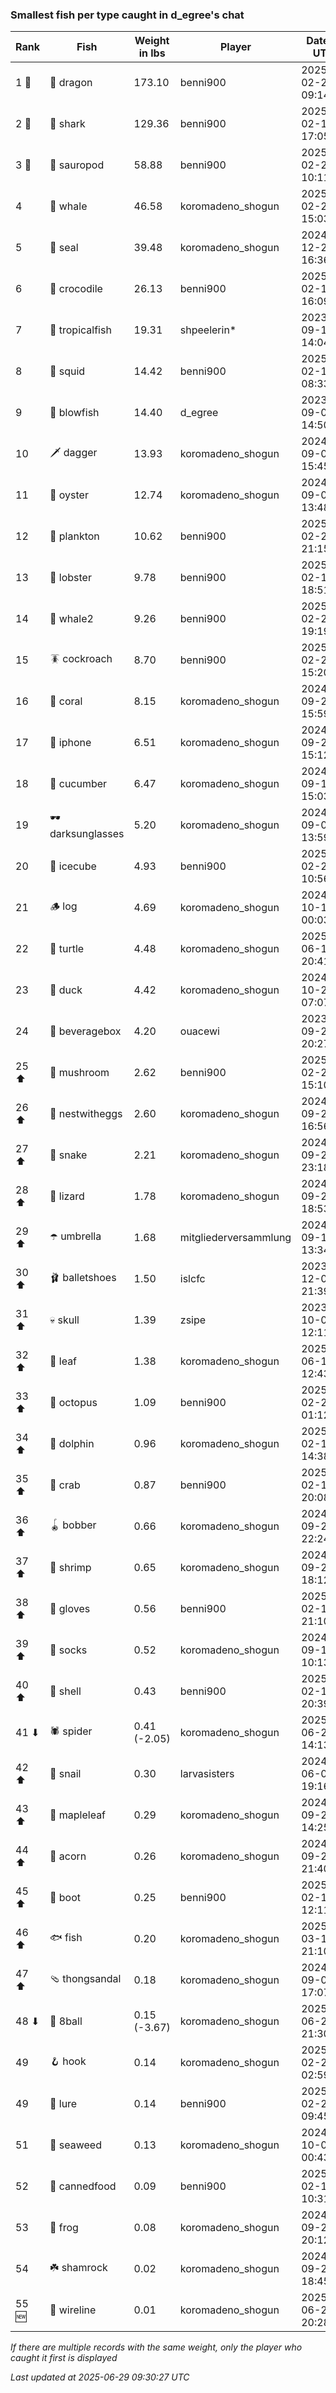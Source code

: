### Smallest fish per type caught in d_egree's chat
| Rank | Fish | Weight in lbs | Player | Date in UTC |
|------|--------|-----------|---------|------|
| 1 🥇  | 🐉 dragon | 173.10 | benni900 | 2025-02-24 09:14:48 |
| 2 🥈  | 🦈 shark | 129.36 | benni900 | 2025-02-15 17:05:41 |
| 3 🥉  | 🦕 sauropod | 58.88 | benni900 | 2025-02-21 10:11:36 |
| 4  | 🐳 whale | 46.58 | koromadeno_shogun | 2025-02-24 15:03:30 |
| 5  | 🦭 seal | 39.48 | koromadeno_shogun | 2024-12-25 16:36:21 |
| 6  | 🐊 crocodile | 26.13 | benni900 | 2025-02-18 16:09:25 |
| 7  | 🐠 tropicalfish | 19.31 | shpeelerin* | 2023-09-11 14:04:53 |
| 8  | 🦑 squid | 14.42 | benni900 | 2025-02-19 08:33:38 |
| 9  | 🐡 blowfish | 14.40 | d_egree | 2023-09-04 14:50:53 |
| 10  | 🗡️ dagger | 13.93 | koromadeno_shogun | 2024-09-09 15:45:49 |
| 11  | 🦪 oyster | 12.74 | koromadeno_shogun | 2024-09-03 13:48:42 |
| 12  | 🦠 plankton | 10.62 | benni900 | 2025-02-23 21:15:08 |
| 13  | 🦞 lobster | 9.78 | benni900 | 2025-02-16 18:51:07 |
| 14  | 🐋 whale2 | 9.26 | benni900 | 2025-02-22 19:19:56 |
| 15  | 🪳 cockroach | 8.70 | benni900 | 2025-02-21 15:20:20 |
| 16  | 🪸 coral | 8.15 | koromadeno_shogun | 2024-09-21 15:59:09 |
| 17  | 📱 iphone | 6.51 | koromadeno_shogun | 2024-09-26 15:12:56 |
| 18  | 🥒 cucumber | 6.47 | koromadeno_shogun | 2024-09-15 15:03:32 |
| 19  | 🕶️ darksunglasses | 5.20 | koromadeno_shogun | 2024-09-05 13:59:53 |
| 20  | 🧊 icecube | 4.93 | benni900 | 2025-02-22 10:56:01 |
| 21  | 🪵 log | 4.69 | koromadeno_shogun | 2024-10-18 00:03:02 |
| 22  | 🐢 turtle | 4.48 | koromadeno_shogun | 2025-06-14 20:41:50 |
| 23  | 🦆 duck | 4.42 | koromadeno_shogun | 2024-10-26 07:07:16 |
| 24  | 🧃 beveragebox | 4.20 | ouacewi | 2023-09-26 20:27:31 |
| 25 ⬆ | 🍄 mushroom | 2.62 | benni900 | 2025-02-24 15:10:12 |
| 26 ⬆ | 🪺 nestwitheggs | 2.60 | koromadeno_shogun | 2024-09-26 16:56:22 |
| 27 ⬆ | 🐍 snake | 2.21 | koromadeno_shogun | 2024-09-27 23:18:58 |
| 28 ⬆ | 🦎 lizard | 1.78 | koromadeno_shogun | 2024-09-27 18:53:22 |
| 29 ⬆ | ☂️ umbrella | 1.68 | mitgliederversammlung | 2024-09-17 13:34:57 |
| 30 ⬆ | 🩰 balletshoes | 1.50 | islcfc | 2023-12-07 21:39:35 |
| 31 ⬆ | 💀 skull | 1.39 | zsipe | 2023-10-03 12:11:56 |
| 32 ⬆ | 🍃 leaf | 1.38 | koromadeno_shogun | 2025-06-13 12:43:36 |
| 33 ⬆ | 🐙 octopus | 1.09 | benni900 | 2025-02-22 01:12:02 |
| 34 ⬆ | 🐬 dolphin | 0.96 | koromadeno_shogun | 2025-02-19 14:38:31 |
| 35 ⬆ | 🦀 crab | 0.87 | benni900 | 2025-02-15 20:08:41 |
| 36 ⬆ | 🪀 bobber | 0.66 | koromadeno_shogun | 2024-09-26 22:24:15 |
| 37 ⬆ | 🦐 shrimp | 0.65 | koromadeno_shogun | 2024-09-26 18:12:18 |
| 38 ⬆ | 🧤 gloves | 0.56 | benni900 | 2025-02-15 21:10:34 |
| 39 ⬆ | 🧦 socks | 0.52 | koromadeno_shogun | 2024-09-14 10:13:51 |
| 40 ⬆ | 🐚 shell | 0.43 | benni900 | 2025-02-15 20:39:11 |
| 41 ⬇ | 🕷️ spider | 0.41 (-2.05) | koromadeno_shogun | 2025-06-23 14:13:05 |
| 42 ⬆ | 🐌 snail | 0.30 | larvasisters | 2024-06-01 19:16:26 |
| 43 ⬆ | 🍁 mapleleaf | 0.29 | koromadeno_shogun | 2024-09-28 14:25:01 |
| 44 ⬆ | 🌰 acorn | 0.26 | koromadeno_shogun | 2024-09-28 21:40:44 |
| 45 ⬆ | 👢 boot | 0.25 | benni900 | 2025-02-16 12:11:25 |
| 46 ⬆ | 🐟 fish | 0.20 | koromadeno_shogun | 2025-03-13 21:10:47 |
| 47 ⬆ | 🩴 thongsandal | 0.18 | koromadeno_shogun | 2024-09-03 17:07:06 |
| 48 ⬇ | 🎱 8ball | 0.15 (-3.67) | koromadeno_shogun | 2025-06-22 21:30:06 |
| 49  | 🪝 hook | 0.14 | koromadeno_shogun | 2025-02-24 02:59:02 |
| 49  | 🎏 lure | 0.14 | benni900 | 2025-02-28 09:45:42 |
| 51  | 🌿 seaweed | 0.13 | koromadeno_shogun | 2024-10-01 00:43:56 |
| 52  | 🥫 cannedfood | 0.09 | benni900 | 2025-02-19 10:31:18 |
| 53  | 🐸 frog | 0.08 | koromadeno_shogun | 2024-09-27 20:12:48 |
| 54  | ☘️ shamrock | 0.02 | koromadeno_shogun | 2024-09-29 18:45:33 |
| 55 🆕 | 🧵 wireline | 0.01 | koromadeno_shogun | 2025-06-22 20:28:56 |

_If there are multiple records with the same weight, only the player who caught it first is displayed_

_Last updated at 2025-06-29 09:30:27 UTC_